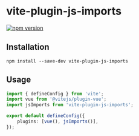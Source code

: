 # vite-plugin-js-imports

[![npm version](https://img.shields.io/npm/v/vite-plugin-js-imports)](https://npmjs.com/package/vite-plugin-js-imports)

## Installation

```shell
npm install --save-dev vite-plugin-js-imports
```

## Usage

```typescript
import { defineConfig } from 'vite';
import vue from '@vitejs/plugin-vue';
import jsImports from 'vite-plugin-js-imports';

export default defineConfig({
	plugins: [vue(), jsImports()],
});
```
